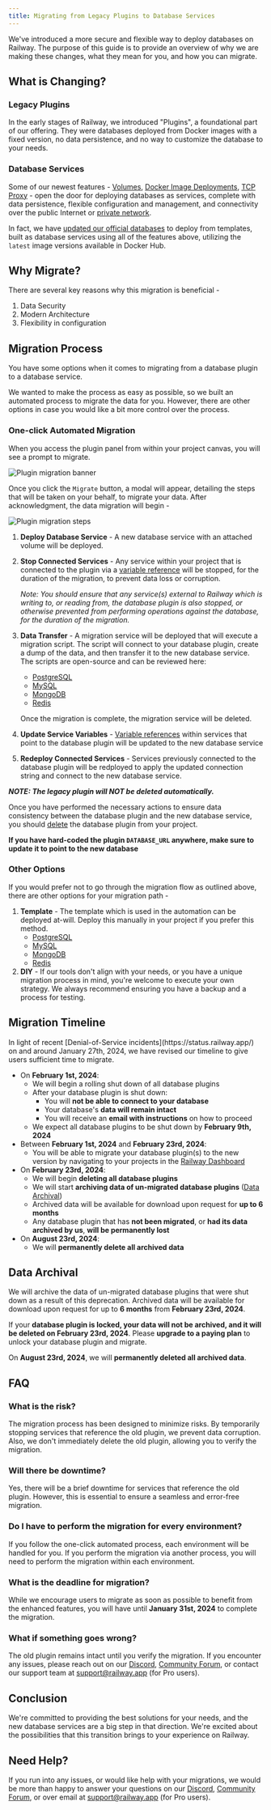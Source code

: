 ```yaml
---
title: Migrating from Legacy Plugins to Database Services
---
```


We've introduced a more secure and flexible way to deploy databases on Railway.  The purpose of this guide is to provide an overview of why we are making these changes, what they mean for you, and how you can migrate.

## What is Changing?
### Legacy Plugins
In the early stages of Railway, we introduced "Plugins", a foundational part of our offering. They were databases deployed from Docker images with a fixed version, no data persistence, and no way to customize the database to your needs.

### Database Services
Some of our newest features - [Volumes](/reference/volumes), [Docker Image Deployments](/develop/services#docker-image), [TCP Proxy](https://docs.railway.app/deploy/exposing-your-app#tcp-proxying) - open the door for deploying databases as services, complete with data persistence, flexible configuration and management, and connectivity over the public Internet or [private network](/reference/private-networking).

In fact, we have [updated our official databases](https://blog.railway.app/p/launch-01-next-gen-databases) to deploy from templates, built as database services using all of the features above, utilizing the `latest` image versions available in Docker Hub.

## Why Migrate?

There are several key reasons why this migration is beneficial -

1. Data Security
2. Modern Architecture
3. Flexibility in configuration

## Migration Process

You have some options when it comes to migrating from a database plugin to a database service.

We wanted to make the process as easy as possible, so we built an automated process to migrate the data for you.  However, there are other options in case you would like a bit more control over the process.

### One-click Automated Migration

When you access the plugin panel from within your project canvas, you will see a prompt to migrate.

<Image src="https://res.cloudinary.com/railway/image/upload/v1698952078/docs/db-migration-guide/migrateBanner_hfgxbh.png"
alt="Plugin migration banner"
layout="fixed"
width={500} height={150} quality={80} />

Once you click the `Migrate` button, a modal will appear, detailing the steps that will be taken on your behalf, to migrate your data.  After acknowledgment, the data migration will begin -

<Image src="https://res.cloudinary.com/railway/image/upload/v1699418913/docs/db-migration-guide/nzln10tlvu00oe2teh3e.png"
alt="Plugin migration steps"
layout="fixed"
width={725} height={613} quality={80} />


1. **Deploy Database Service** - A new database service with an attached volume will be deployed.
2. **Stop Connected Services** - Any service within your project that is connected to the plugin via a [variable reference](/develop/variables#reference-variables) will be stopped, for the duration of the migration, to prevent data loss or corruption.

    *Note: You should ensure that any service(s) external to Railway which is writing to, or reading from, the database plugin is also stopped, or otherwise prevented from performing operations against the database, for the duration of the migration.*

3. **Data Transfer** - A migration service will be deployed that will execute a migration script.  The script will connect to your database plugin, create a dump of the data, and then transfer it to the new database service.  The scripts are open-source and can be reviewed here:
    - [PostgreSQL](https://github.com/railwayapp-templates/postgres-plugin-migration/blob/main/migrate.sh)
    - [MySQL](https://github.com/railwayapp-templates/mysql-plugin-migration/blob/main/migrate.sh)
    - [MongoDB](https://github.com/railwayapp-templates/mongo-plugin-migration/blob/main/migrate.sh)
    - [Redis](https://github.com/railwayapp-templates/redis-plugin-migration/blob/main/migrate.sh)

    Once the migration is complete, the migration service will be deleted.
4. **Update Service Variables** - [Variable references](/develop/variables#reference-variables) within services that point to the database plugin will be updated to the new database service

5. **Redeploy Connected Services** - Services previously connected to the database plugin will be redployed to apply the updated connection string and connect to the new database service.

_**NOTE: The legacy plugin will NOT be deleted automatically.**_

Once you have performed the necessary actions to ensure data consistency between the database plugin and the new database service, you should [delete](/develop/services#deleting-a-service) the database plugin from your project.

**If you have hard-coded the plugin `DATABASE_URL` anywhere, make sure to update it to point to the new database**

### Other Options

If you would prefer not to go through the migration flow as outlined above, there are other options for your migration path -

1. **Template** - The template which is used in the automation can be deployed at-will.  Deploy this manually in your project if you prefer this method.
    - [PostgreSQL](https://railway.app/template/postgres-plugin-migration)
    - [MySQL](https://railway.app/template/mysql-plugin-migration)
    - [MongoDB](https://railway.app/template/mongo-plugin-migration)
    - [Redis](https://railway.app/template/redis-plugin-migration)
2. **DIY** - If our tools don't align with your needs, or you have a unique migration process in mind, you're welcome to execute your own strategy.  We always recommend ensuring you have a backup and a process for testing.

## Migration Timeline

<Banner variant="info">
In light of recent [Denial-of-Service incidents](https://status.railway.app/)
on and around January 27th, 2024, we have revised our timeline to give users
sufficient time to migrate.
</Banner>

- On **February 1st, 2024**:
  - We will begin a rolling shut down of all database plugins
  - After your database plugin is shut down:
    - You will **not be able to connect to your database**
    - Your database's **data will remain intact**
    - You will receive an **email with instructions** on how to proceed
  - We expect all database plugins to be shut down by **February 9th, 2024**
- Between **February 1st, 2024** and **February 23rd, 2024**:
  - You will be able to migrate your database plugin(s) to the new version by navigating to your projects in the [Railway Dashboard](https://railway.app/dashboard)
- On **February 23rd, 2024**:
  - We will begin **deleting all database plugins**
  - We will start **archiving data of un-migrated database plugins** ([Data Archival](#data-archival))
  - Archived data will be available for download upon request for **up to 6 months**
  - Any database plugin that has **not been migrated**, or **had its data archived by us**, **will be permanently lost**
- On **August 23rd, 2024**:
  - We will **permanently delete all archived data**

## Data Archival

We will archive the data of un-migrated database plugins that were shut down as a result of this deprecation. Archived data will be available for download upon request for up to **6 months** from **February 23rd, 2024**.

If your **database plugin is locked, your data will not be archived, and it will be deleted on February 23rd, 2024**. Please **upgrade to a paying plan** to unlock your database plugin and migrate.

On **August 23rd, 2024**, we will **permanently deleted all archived data**.

## FAQ

### What is the risk?

The migration process has been designed to minimize risks. By temporarily stopping services that reference the old plugin, we prevent data corruption. Also, we don't immediately delete the old plugin, allowing you to verify the migration.

### Will there be downtime?

Yes, there will be a brief downtime for services that reference the old plugin. However, this is essential to ensure a seamless and error-free migration.

### Do I have to perform the migration for every environment?

If you follow the one-click automated process, each environment will be handled for you.  If you perform the migration via another process, you will need to perform the migration within each environment.

### What is the deadline for migration?

While we encourage users to migrate as soon as possible to benefit from the enhanced features, you will have until **January 31st, 2024** to complete the migration.

### What if something goes wrong?

The old plugin remains intact until you verify the migration. If you encounter any issues, please reach out on our [Discord](https://discord.com/channels/713503345364697088/1200516735497945239), [Community Forum](https://community.railway.app/db-migration), or contact our support team at [support@railway.app](mailto:support@railway.app) (for Pro users).

## Conclusion

We're committed to providing the best solutions for your needs, and the new database services are a big step in that direction.  We're excited about the possibilities that this transition brings to your experience on Railway.

## Need Help?

If you run into any issues, or would like help with your migrations, we would be more than happy to answer your questions on our [Discord](https://discord.com/channels/713503345364697088/1200516735497945239), [Community Forum](https://community.railway.app/db-migration), or over email at [support@railway.app](mailto:support@railway.app) (for Pro users).
